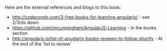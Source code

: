 Here are the external references and blogs to this book:

* http://codecondo.com/3-free-books-for-learning-angularjs/ - see 2/3rds down
* https://github.com/jmcunningham/AngularJS-Learning  - In the books section
* http://angularjs.io/list-of-anuglarjs-books-reviews-to-follow-shortly - At the end of the 'list to review'
